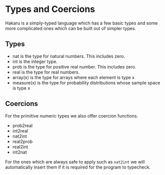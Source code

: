 # Types and Coercions

Hakaru is a simply-typed language which has
a few basic types and some more complicated
ones which can be built out of simpler types.

## Types

* nat is the type for natural numbers. This includes zero.
* int is the integer type.
* prob is the type for positive real number. This includes zero.
* real is the type for real numbers.
* array(x) is the type for arrays where each element is type x
* measure(x) is the type for probability distributions whose
  sample space is type x

## Coercions

For the primitive numeric types we also offer coercion functions.

* prob2real
* int2real
* nat2int
* real2prob
* real2int
* int2nat

For the ones which are always safe to apply such as `nat2int` we will
automatically insert them if it is required for the program to typecheck.
